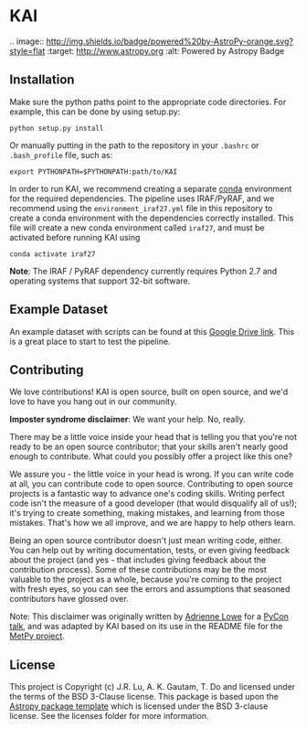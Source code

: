 # KAI

.. image:: http://img.shields.io/badge/powered%20by-AstroPy-orange.svg?style=flat
    :target: http://www.astropy.org
    :alt: Powered by Astropy Badge


## Installation

Make sure the python paths point to the appropriate code directories. For example, this can be done by using setup.py:

```
python setup.py install
```

Or manually putting in the path to the repository in your `.bashrc` or `.bash_profile` file, such as:
```
export PYTHONPATH=$PYTHONPATH:path/to/KAI
```

In order to run KAI, we recommend creating a separate [conda](https://docs.conda.io/en/latest/miniconda.html) environment for the required dependencies. The pipeline uses IRAF/PyRAF, and we recommend using the `environment_iraf27.yml` file in this repository to create a conda environment with the dependencies correctly installed. This file will create a new conda environment called `iraf27`, and must be activated before running KAI using
```
conda activate iraf27
```

**Note**: The IRAF / PyRAF dependency currently requires Python 2.7 and operating systems that support 32-bit software.

## Example Dataset

An example dataset with scripts can be found at this  [Google Drive link](https://drive.google.com/drive/folders/1FpTN3wiG4U826H328JIJcPLbScNCTRQW?usp=sharing). This is a great place to start to test the pipeline.

Contributing
------------

We love contributions! KAI is open source, built on open source, and we'd love to have you hang out in our community.

**Imposter syndrome disclaimer**: We want your help. No, really.

There may be a little voice inside your head that is telling you that you're not ready to be an open source contributor; that your skills aren't nearly good enough to contribute. What could you possibly offer a project like this one?

We assure you - the little voice in your head is wrong. If you can write code at all, you can contribute code to open source. Contributing to open source projects is a fantastic way to advance one's coding skills. Writing perfect code isn't the measure of a good developer (that would disqualify all of us!); it's trying to create something, making mistakes, and learning from those mistakes. That's how we all improve, and we are happy to help others learn.

Being an open source contributor doesn't just mean writing code, either. You can help out by writing documentation, tests, or even giving feedback about the project (and yes - that includes giving feedback about the contribution process). Some of these contributions may be the most valuable to the project as a whole, because you're coming to the project with fresh eyes, so you can see the errors and assumptions that seasoned contributors have glossed over.

Note: This disclaimer was originally written by [Adrienne Lowe](https://github.com/adriennefriend) for a [PyCon talk](https://www.youtube.com/watch?v=6Uj746j9Heo), and was adapted by KAI based on its use in the README file for the [MetPy project](https://github.com/Unidata/MetPy).

License
-------

This project is Copyright (c) J.R. Lu, A. K. Gautam, T. Do and licensed under the terms of the BSD 3-Clause license. This package is based upon the [Astropy package template](https://github.com/astropy/package-template) which is licensed under the BSD 3-clause license. See the licenses folder for more information.